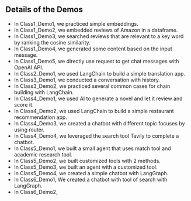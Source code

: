 ## Details of the Demos ##
- In Class1_Demo1, we practiced simple embeddings.
- In Class1_Demo2, we embedded reviews of Amazon in a dataframe.
- In Class1_Demo3, we searched reviews that are relevant to a key word by ranking the cosine similarity.
- In Class1_Demo4, we generated some content based on the input message.
- In Class1_Demo5, we directly use request to get chat messages with OpenAI API.
- In Class2_Demo1, we used LangChain to build a simple translation app.
- In Class3_Demo1, we conducted a conversation with history.
- In Class3_Demo2, we practiced several common cases for chain building with LangChain.
- In Class4_Demo1, we used AI to generate a novel and let it review and score it.
- In Class4_Demo2, we used LangChain to build a simple restaurant recommendation app.
- In Class4_Demo3, we created a chatbot with different topic focuses by using router.
- In Class4_Demo4, we leveraged the search tool Tavily to complete a chatbot.
- In Class5_Demo1, we built a small agent that uses match tool and academic research tool.
- In Class5_Demo2, we built customized tools with 2 methods.
- In Class5_Demo3, we built an agent with a customized tool.
- In Class5_Demo4, we created a simple chatbot with LangGraph.
- In Class6_Demo1, We created a chatbot with tool of search with LangGraph.
- In Class6_Demo2,